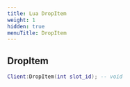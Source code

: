 ```yaml
---
title: Lua DropItem
weight: 1
hidden: true
menuTitle: DropItem
---
```

## DropItem
```lua
Client:DropItem(int slot_id); -- void
```